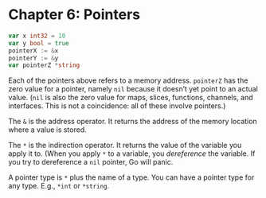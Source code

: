 # Chapter 6: Pointers

```go
var x int32 = 10
var y bool = true
pointerX := &x
pointerY := &y
var pointerZ *string
```

Each of the pointers above refers to a memory address. `pointerZ` has the zero value for a pointer, namely `nil` because it doesn’t yet point to an actual value. (`nil` is also the zero value for maps, slices, functions, channels, and interfaces. This is not a coincidence: all of these involve pointers.)

The `&` is the address operator. It returns the address of the memory location where a value is stored.

The `*` is the indirection operator. It returns the value of the variable you apply it to. (When you apply `*` to a variable, you *dereference* the variable. If you try to dereference a `nil` pointer, Go will panic.

A pointer type is `*` plus the name of a type. You can have a pointer type for any type. E.g., `*int` or `*string`.
